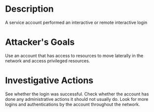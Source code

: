 # Description
A service account performed an interactive or remote interactive login
# Attacker's Goals
Use an account that has access to resources to move laterally in the network and access privileged resources.
# Investigative Actions
See whether the login was successful.
Check whether the account has done any administrative actions it should not usually do.
Look for more logins and authentications by the account throughout the network.
